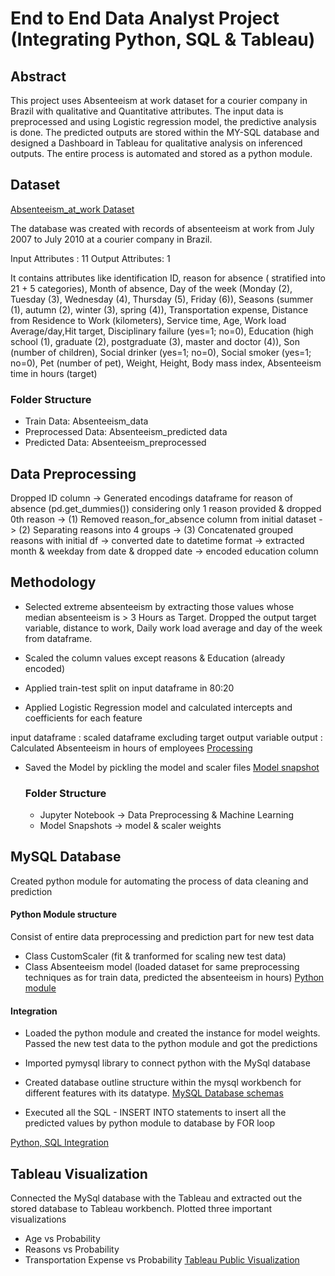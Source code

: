 # End to End Data Analyst Project (Integrating Python, SQL & Tableau)

## Abstract
This project uses Absenteeism at work dataset for a courier company in Brazil with qualitative and Quantitative attributes. The input data is preprocessed and using Logistic regression model, the predictive analysis is done. The predicted outputs are stored within the MY-SQL database and designed a Dashboard in Tableau for qualitative analysis on inferenced outputs. The entire process is automated and stored as a python module.

## Dataset 
[Absenteeism_at_work Dataset](https://archive.ics.uci.edu/ml/datasets/Absenteeism+at+work)

The database was created with records of absenteeism at work from July 2007 to July 2010 at a courier company in Brazil.

Input Attributes : 11
Output Attributes: 1

 It contains attributes like identification ID, reason for absence ( stratified into 21 + 5 categories), Month of absence, Day of the week (Monday (2), Tuesday (3), Wednesday (4), Thursday (5), Friday (6)), Seasons (summer (1), autumn (2), winter (3), spring (4)), Transportation expense, Distance from Residence to Work (kilometers), Service time, Age, Work load Average/day,Hit target, Disciplinary failure (yes=1; no=0), Education (high school (1), graduate (2), postgraduate (3), master and doctor (4)), Son (number of children), Social drinker (yes=1; no=0), Social smoker (yes=1; no=0), Pet (number of pet), Weight, Height, Body mass index, Absenteeism time in hours (target)

  ### Folder Structure
  * Train Data: Absenteeism_data
  * Preprocessed Data: Absenteeism_predicted data
  * Predicted Data: Absenteeism_preprocessed

## Data Preprocessing
Dropped ID column -> Generated encodings dataframe for reason of absence (pd.get_dummies()) considering only 1 reason provided & dropped 0th reason -> (1) Removed reason_for_absence column from initial dataset -> (2) Separating reasons into 4 groups -> (3) Concatenated grouped reasons with initial df -> converted date to datetime format -> extracted month & weekday from date & dropped date -> encoded education column

## Methodology
* Selected extreme absenteeism by extracting those values whose median absenteeism is > 3 Hours as Target. Dropped the output target variable, distance to work, Daily work load average and day of the week from dataframe.

* Scaled the column values except reasons & Education (already encoded)

* Applied train-test split on input dataframe in 80:20

* Applied Logistic Regression model and calculated intercepts and coefficients for each feature

input dataframe : scaled dataframe excluding target output variable 
output : Calculated Absenteeism in hours of employees
[Processing](https://github.com/arkya-art/End-To-End-Data-Science-Project/tree/master/Jupyter%20Notebooks%20(Preprocessing%20%2B%20ML))

* Saved the Model by pickling the model and scaler files
[Model snapshot](https://github.com/arkya-art/End-To-End-Data-Science-Project/tree/master/Model%20Snapshot)

   ### Folder Structure
   * Jupyter Notebook -> Data Preprocessing & Machine Learning 
   * Model Snapshots -> model & scaler weights

## MySQL Database

Created python module for automating the process of data cleaning and prediction
   #### Python Module structure 
   Consist of entire data preprocessing and prediction part for new test data
   - Class CustomScaler (fit & tranformed for scaling new test data)
   - Class Absenteeism model (loaded dataset for same preprocessing techniques as for train data, predicted the absenteeism in hours)
   [Python module](https://github.com/arkya-art/End-To-End-Data-Science-Project/blob/master/Integration/absenteeism_module.py)

   #### Integration
   * Loaded the python module and created the instance for model weights. Passed the new test data to the python module and got the predictions

   * Imported pymysql library to connect python with the MySql database
   * Created database outline structure within the mysql workbench for  different features with its datatype. 
   [MySQL Database schemas]()

   * Executed all the SQL - INSERT INTO statements to insert all the predicted values by python module to database by FOR loop

   [Python, SQL Integration](https://github.com/arkya-art/End-To-End-Data-Science-Project/tree/master/Integration)

## Tableau Visualization

Connected the MySql database with the Tableau and extracted out the stored database to Tableau workbench. Plotted three important visualizations
* Age vs Probability
* Reasons vs Probability
* Transportation Expense vs Probability
[Tableau Public Visualization](https://public.tableau.com/app/profile/arkya.bagchi/viz/AbsenteeismDashboard_16266017314520/Dashboard1)
